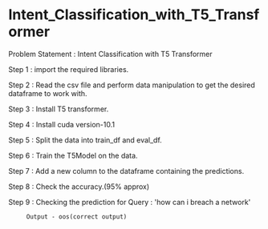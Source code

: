 # Intent_Classification_with_T5_Transformer

Problem Statement : Intent Classification with T5 Transformer

Step 1 : import the required libraries.

Step 2 : Read the csv file and perform data manipulation to get the desired dataframe to work with.

Step 3 : Install T5 transformer.

Step 4 : Install cuda version-10.1

Step 5 : Split the data into train_df and eval_df.

Step 6 : Train the T5Model on the data.

Step 7 : Add a new column to the dataframe containing the predictions.

Step 8 : Check the accuracy.(95% approx)

Step 9 : Checking the prediction for Query : 'how can i breach a network'
         
         Output - oos(correct output)

